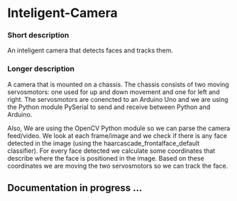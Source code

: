# Inteligent-Camera

### Short description
An inteligent camera that detects faces and tracks them.

### Longer description
A camera that is mounted on a chassis. The chassis consists of two moving servosmotors: one used for up and down movement and one for left and right. The servosmotors are conencted to an Arduino Uno and we are using the Python module PySerial to send and receive between Python and Arduino.

Also, We are using the OpenCV Python module so we can parse the camera feed/video. We look at each frame/image and we check if there is any face detected in the image (using the haarcascade_frontalface_default classifier). For every face detected we calculate some coordinates that describe where the face is positioned in the image. Based on these coordinates we are moving the two servosmotors so we can track the face.

## Documentation in progress ...


